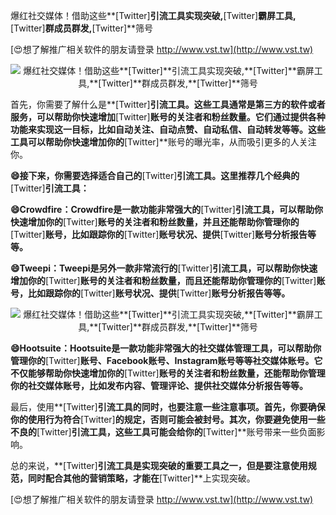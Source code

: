爆红社交媒体！借助这些**[Twitter]**引流工具实现突破,**[Twitter]**霸屏工具,**[Twitter]**群成员群发,**[Twitter]**筛号

[😍想了解推广相关软件的朋友请登录 http://www.vst.tw](http://www.vst.tw)

 <center><img src="https://vst.tw/MP4/tuiguang/png/2.png" alt="爆红社交媒体！借助这些**[Twitter]**引流工具实现突破,**[Twitter]**霸屏工具,**[Twitter]**群成员群发,**[Twitter]**筛号"></center>

首先，你需要了解什么是**[Twitter]**引流工具。这些工具通常是第三方的软件或者服务，可以帮助你快速增加**[Twitter]**账号的关注者和粉丝数量。它们通过提供各种功能来实现这一目标，比如自动关注、自动点赞、自动私信、自动转发等等。这些工具可以帮助你快速增加你的**[Twitter]**账号的曝光率，从而吸引更多的人关注你。

**😄接下来，你需要选择适合自己的**[Twitter]**引流工具。这里推荐几个经典的**[Twitter]**引流工具：**

**😄Crowdfire：Crowdfire是一款功能非常强大的**[Twitter]**引流工具，可以帮助你快速增加你的**[Twitter]**账号的关注者和粉丝数量，并且还能帮助你管理你的**[Twitter]**账号，比如跟踪你的**[Twitter]**账号状况、提供**[Twitter]**账号分析报告等等。**

**😄Tweepi：Tweepi是另外一款非常流行的**[Twitter]**引流工具，可以帮助你快速增加你的**[Twitter]**账号的关注者和粉丝数量，而且还能帮助你管理你的**[Twitter]**账号，比如跟踪你的**[Twitter]**账号状况、提供**[Twitter]**账号分析报告等等。**

 <center><img src="https://vst.tw/MP4/tuiguang/png/2.png" alt="爆红社交媒体！借助这些**[Twitter]**引流工具实现突破,**[Twitter]**霸屏工具,**[Twitter]**群成员群发,**[Twitter]**筛号"></center>

**😄Hootsuite：Hootsuite是一款功能非常强大的社交媒体管理工具，可以帮助你管理你的**[Twitter]**账号、Facebook账号、Instagram账号等等社交媒体账号。它不仅能够帮助你快速增加你的**[Twitter]**账号的关注者和粉丝数量，还能帮助你管理你的社交媒体账号，比如发布内容、管理评论、提供社交媒体分析报告等等。**

最后，使用**[Twitter]**引流工具的同时，也要注意一些注意事项。首先，你要确保你的使用行为符合**[Twitter]**的规定，否则可能会被封号。其次，你要避免使用一些不良的**[Twitter]**引流工具，这些工具可能会给你的**[Twitter]**账号带来一些负面影响。

总的来说，**[Twitter]**引流工具是实现突破的重要工具之一，但是要注意使用规范，同时配合其他的营销策略，才能在**[Twitter]**上实现突破。

[😍想了解推广相关软件的朋友请登录 http://www.vst.tw](http://www.vst.tw)



